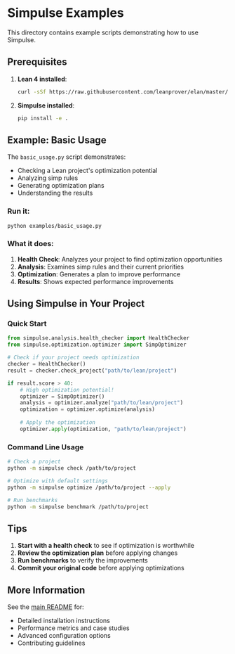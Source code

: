 # Simpulse Examples

This directory contains example scripts demonstrating how to use Simpulse.

## Prerequisites

1. **Lean 4 installed**:
   ```bash
   curl -sSf https://raw.githubusercontent.com/leanprover/elan/master/elan-init.sh | sh
   ```

2. **Simpulse installed**:
   ```bash
   pip install -e .
   ```

## Example: Basic Usage

The `basic_usage.py` script demonstrates:
- Checking a Lean project's optimization potential
- Analyzing simp rules
- Generating optimization plans
- Understanding the results

### Run it:
```bash
python examples/basic_usage.py
```

### What it does:
1. **Health Check**: Analyzes your project to find optimization opportunities
2. **Analysis**: Examines simp rules and their current priorities
3. **Optimization**: Generates a plan to improve performance
4. **Results**: Shows expected performance improvements

## Using Simpulse in Your Project

### Quick Start
```python
from simpulse.analysis.health_checker import HealthChecker
from simpulse.optimization.optimizer import SimpOptimizer

# Check if your project needs optimization
checker = HealthChecker()
result = checker.check_project("path/to/lean/project")

if result.score > 40:
    # High optimization potential!
    optimizer = SimpOptimizer()
    analysis = optimizer.analyze("path/to/lean/project")
    optimization = optimizer.optimize(analysis)
    
    # Apply the optimization
    optimizer.apply(optimization, "path/to/lean/project")
```

### Command Line Usage
```bash
# Check a project
python -m simpulse check /path/to/project

# Optimize with default settings
python -m simpulse optimize /path/to/project --apply

# Run benchmarks
python -m simpulse benchmark /path/to/project
```

## Tips

1. **Start with a health check** to see if optimization is worthwhile
2. **Review the optimization plan** before applying changes
3. **Run benchmarks** to verify the improvements
4. **Commit your original code** before applying optimizations

## More Information

See the [main README](../README.md) for:
- Detailed installation instructions
- Performance metrics and case studies
- Advanced configuration options
- Contributing guidelines